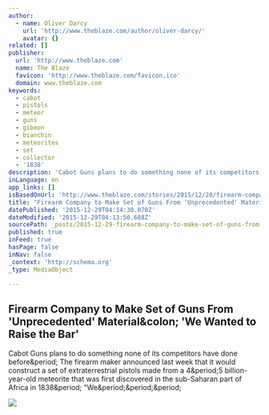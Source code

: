 ```yaml
---
author:
  - name: Oliver Darcy
    url: 'http://www.theblaze.com/author/oliver-darcy/'
    avatar: {}
related: []
publisher:
  url: 'http://www.theblaze.com'
  name: The Blaze
  favicon: 'http://www.theblaze.com/favicon.ico'
  domain: www.theblaze.com
keywords:
  - cabot
  - pistols
  - meteor
  - guns
  - gibeon
  - bianchin
  - meteorites
  - set
  - collector
  - '1838'
description: 'Cabot Guns plans to do something none of its competitors have done before. The firearm maker announced last week that it would construct a set of extraterrestrial pistols made from a 4.5 billion-year-old meteorite that was first discovered in the sub-Saharan part of Africa in 1838. "We...'
inLanguage: en
app_links: []
isBasedOnUrl: 'http://www.theblaze.com/stories/2015/12/28/firearm-company-to-make-set-of-guns-from-unprecedented-material-we-wanted-to-raise-the-bar/'
title: "Firearm Company to Make Set of Guns From 'Unprecedented' Material: 'We Wanted to Raise the Bar'"
datePublished: '2015-12-29T04:14:30.070Z'
dateModified: '2015-12-29T04:13:50.688Z'
sourcePath: _posts/2015-12-29-firearm-company-to-make-set-of-guns-from-unprecedented-mat.md
published: true
inFeed: true
hasPage: false
inNav: false
_context: 'http://schema.org'
_type: MediaObject

---
```

<article style=""><h1>Firearm Company to Make Set of Guns From 'Unprecedented' Material&amp;colon; 'We Wanted to Raise the Bar'</h1><p>Cabot Guns plans to do something none of its competitors have done before&amp;period; The firearm maker announced last week that it would construct a set of extraterrestrial pistols made from a 4&amp;period;5 billion-year-old meteorite that was first discovered in the sub-Saharan part of Africa in 1838&amp;period; "We&amp;period;&amp;period;&amp;period;</p><img src="http://www.theblaze.com/wp-content/uploads/2015/12/Cabot-1911-with-Meteor-Grips-620x466.jpg" /></article>
